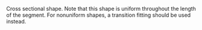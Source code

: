 ﻿Cross sectional shape. Note that this shape is uniform throughout the length of the segment. For nonuniform shapes, a transition fitting should be used instead.